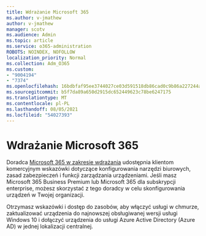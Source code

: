 ```yaml
---
title: Wdrażanie Microsoft 365
ms.author: v-jmathew
author: v-jmathew
manager: scotv
ms.audience: Admin
ms.topic: article
ms.service: o365-administration
ROBOTS: NOINDEX, NOFOLLOW
localization_priority: Normal
ms.collection: Adm_O365
ms.custom:
- "9004194"
- "7374"
ms.openlocfilehash: 16bdbfaf95ee3744027ce03d591518db86cad0c9b86a227244a908245501eb6d
ms.sourcegitcommit: b5f7da89a650d2915dc652449623c78be6247175
ms.translationtype: MT
ms.contentlocale: pl-PL
ms.lasthandoff: 08/05/2021
ms.locfileid: "54027393"
---
```

# <a name="deploy-microsoft-365"></a>Wdrażanie Microsoft 365

Doradca [Microsoft 365 w zakresie wdrażania](https://go.microsoft.com/fwlink/?linkid=2072646) udostępnia klientom komercyjnym wskazówki dotyczące konfigurowania narzędzi biurowych, zasad zabezpieczeń i funkcji zarządzania urządzeniami. Jeśli masz Microsoft 365 Business Premium lub Microsoft 365 dla subskrypcji enterprise, możesz skorzystać z tego doradcy w celu skonfigurowania urządzeń w Twojej organizacji.

Otrzymasz wskazówki i dostęp do zasobów, aby włączyć usługi w chmurze, zaktualizować urządzenia do najnowszej obsługiwanej wersji usługi Windows 10 i dołączyć urządzenia do usługi Azure Active Directory (Azure AD) w jednej lokalizacji centralnej.
